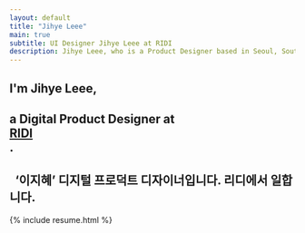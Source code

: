 ```yaml
---
layout: default
title: "Jihye Leee"
main: true
subtitle: UI Designer Jihye Leee at RIDI
description: Jihye Leee, who is a Product Designer based in Seoul, South Korea focused on UI/UX, interaction. | '이지혜' UI 디자이너입니다. 리디에서 일합니다.
---
```

<div class="intro-animation">
<section class="explanation">
    <h1 class="intro">
    I'm Jihye Leee,
    </h1>
    <h1 class="intro">a Digital Product Designer at 
        <div class="intro-link">
            <a class="transition" href="http://ridicorp.com/" target="_blank">
                RIDI
            </a>
            <div class="underline-mask transition"></div>
            <div class="underline"></div>
        </div>.
    </h1>
    <h2 class="intro">
    ‘이지혜’ 디지털 프로덕트 디자이너입니다. 리디에서 일합니다.</h2>
</section>
</div>

{% include resume.html %}
